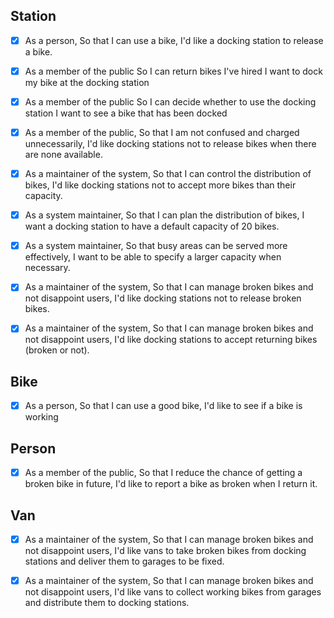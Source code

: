 ## Station

- [x] As a person,
So that I can use a bike,
I'd like a docking station to release a bike.

- [x] As a member of the public
So I can return bikes I've hired
I want to dock my bike at the docking station

- [x] As a member of the public
So I can decide whether to use the docking station
I want to see a bike that has been docked

- [x] As a member of the public,
So that I am not confused and charged unnecessarily,
I'd like docking stations not to release bikes when there are none available.

- [x] As a maintainer of the system,
So that I can control the distribution of bikes,
I'd like docking stations not to accept more bikes than their capacity.

- [x] As a system maintainer,
So that I can plan the distribution of bikes,
I want a docking station to have a default capacity of 20 bikes.

- [x] As a system maintainer,
So that busy areas can be served more effectively,
I want to be able to specify a larger capacity when necessary.

- [x] As a maintainer of the system,
So that I can manage broken bikes and not disappoint users,
I'd like docking stations not to release broken bikes.

- [x] As a maintainer of the system,
So that I can manage broken bikes and not disappoint users,
I'd like docking stations to accept returning bikes (broken or not).

## Bike

- [x] As a person,
So that I can use a good bike,
I'd like to see if a bike is working

## Person

- [x] As a member of the public,
So that I reduce the chance of getting a broken bike in future,
I'd like to report a bike as broken when I return it.

## Van

- [x] As a maintainer of the system,
So that I can manage broken bikes and not disappoint users,
I'd like vans to take broken bikes from docking stations and deliver them to garages to be fixed.

- [x] As a maintainer of the system,
So that I can manage broken bikes and not disappoint users,
I'd like vans to collect working bikes from garages and distribute them to docking stations.
